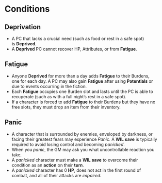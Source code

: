 # Conditions

## Deprivation

- A PC that lacks a crucial need (such as food or rest in a safe spot) is **Deprived**.
- A **Deprived** PC cannot recover HP, Attributes, or from **Fatigue**.

## Fatigue

- Anyone **Deprived** for more than a day adds **Fatigue** to their Burdens, one for each day. A PC may also gain **Fatigue** after using **Potentials** or due to events occurring in the fiction.
- Each **Fatigue** occupies one Burden slot and lasts until the PC is able to recuperate (such as with a full night’s rest in a safe spot).
- If a character is forced to add **Fatigue** to their Burdens but they have no free slots, they must drop an item from their inventory.

## Panic

- A character that is surrounded by enemies, enveloped by darkness, or facing their greatest fears may experience _Panic_. A **WIL** **save** is typically required to avoid losing control and becoming _panicked_.
- When you *panic*, the GM may ask you what uncontrollable reaction you take.
- A _panicked_ character must make a **WIL** **save** to overcome their condition as an **action** on their **turn**.
- A _panicked_ character has 0 **HP**, does not act in the first round of combat, and all of their attacks are _impaired_.  
